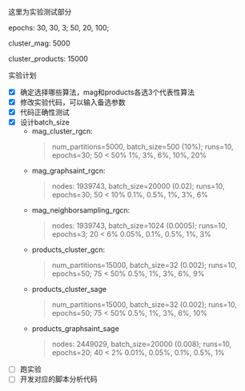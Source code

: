 这里为实验测试部分

epochs: 30, 30, 3; 50, 20, 100;

cluster_mag: 5000

cluster_products: 15000

实验计划

- [x] 确定选择哪些算法，mag和products各选3个代表性算法
- [x] 修改实验代码，可以输入备选参数
- [x] 代码正确性测试
- [x] 设计batch_size
    - mag_cluster_rgcn:
        > num_partitions=5000, batch_size=500 (10%); runs=10, epochs=30; 50
        > < 50%
        >  1%, 3%, 6%, 10%, 20%
    - mag_graphsaint_rgcn: 
        > nodes: 1939743, batch_size=20000 (0.02); runs=10, epochs=30; 50
        > < 10%
        > 0.1%, 0.5%, 1%, 3%, 6%
    - mag_neighborsampling_rgcn:
        > nodes: 1939743, batch_size=1024 (0.0005); runs=10, epochs=3;  20
        > < 6%
        > 0.05%, 0.1%, 0.5%, 1%, 3%
    - products_cluster_gcn:
        > num_partitions=15000, batch_size=32 (0.002); runs=10, epochs=50; 75
        > < 50%
        > 0.5%, 1%, 3%, 6%, 9%
    - products_cluster_sage
        > num_partitions=15000, batch_size=32 (0.002); runs=10, epochs=50; 75
        > < 50%
        > 0.5%, 1%, 3%, 6%, 10%
    - products_graphsaint_sage
        > nodes: 2449029, batch_size=20000 (0.008); runs=10, epochs=20; 40
        > < 2%
        > 0.01%, 0.05%, 0.1%, 0.5%, 1%
- [ ] 跑实验
- [ ] 开发对应的脚本分析代码